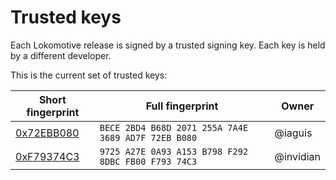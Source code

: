 # Trusted keys

Each Lokomotive release is signed by a trusted signing key. Each key is held by
a different developer.

This is the current set of trusted keys:

| Short fingerprint               | Full fingerprint                                      | Owner         |
| ------------------------------- | ----------------------------------------------------- | ------------- |
| [0x72EBB080][key-iaguis]        | `BECE 2BD4 B68D 2071 255A 7A4E 3689 AD7F 72EB B080`   | @iaguis       |
| [0xF79374C3][key-invidian]      | `9725 A27E 0A93 A153 B798 F292 8DBC FB00 F793 74C3`   | @invidian     |


[key-iaguis]: https://pgp.mit.edu/pks/lookup?search=0xBECE2BD4B68D2071255A7A4E3689AD7F72EBB080&op=index&exact=on
[key-invidian]: https://pgp.mit.edu/pks/lookup?search=0x9725A27E0A93A153B798F2928DBCFB00F79374C3&op=index&exact=on

